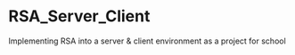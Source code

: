 # RSA_Server_Client
Implementing RSA into a server &amp; client environment as a project for school
